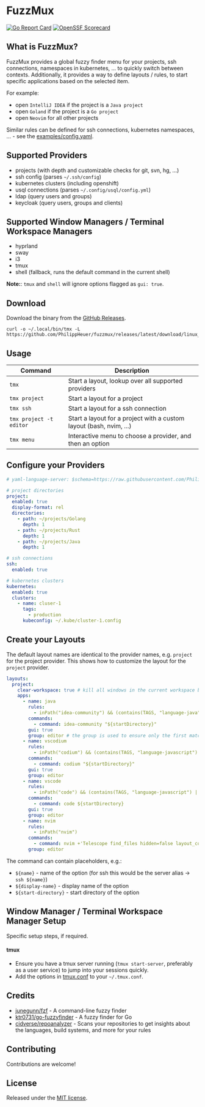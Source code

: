 # FuzzMux

[![Go Report Card](https://goreportcard.com/badge/github.com/PhilippHeuer/fuzzmux)](https://goreportcard.com/report/github.com/PhilippHeuer/fuzzmux)
[![OpenSSF Scorecard](https://api.securityscorecards.dev/projects/github.com/PhilippHeuer/fuzzmux/badge)](https://securityscorecards.dev/viewer/?uri=github.com/PhilippHeuer/fuzzmux)

## What is FuzzMux?

FuzzMux provides a global fuzzy finder menu for your projects, ssh connections, namespaces in kubernetes, ... to quickly switch between contexts.
Additionally, it provides a way to define layouts / rules, to start specific applications based on the selected item.

For example:

- open `IntelliJ IDEA` if the project is a `Java project`
- open `Goland` if the project is a `Go project`
- open `Neovim` for all other projects

Similar rules can be defined for ssh connections, kubernetes namespaces, ... - see the [examples/config.yaml](examples/config.yaml).

## Supported Providers

- projects (with depth and customizable checks for git, svn, hg, ...)
- ssh config (parses `~/.ssh/config`)
- kubernetes clusters (including openshift)
- usql connections (parses `~/.config/usql/config.yml`)
- ldap (query users and groups)
- keycloak (query users, groups and clients)

## Supported Window Managers / Terminal Workspace Managers

- hyprland
- sway
- i3
- tmux
- shell (fallback, runs the default command in the current shell)

**Note:**: `tmux` and `shell` will ignore options flagged as `gui: true`.

## Download

Download the binary from the [GitHub Releases](https://github.com/PhilippHeuer/fuzzmux/releases).

```shell
curl -o ~/.local/bin/tmx -L https://github.com/PhilippHeuer/fuzzmux/releases/latest/download/linux_amd64
```

## Usage

| Command                 | Description                                                         |
|-------------------------|---------------------------------------------------------------------|
| `tmx`                   | Start a layout, lookup over all supported providers                 |
| `tmx project`           | Start a layout for a project                                        |
| `tmx ssh`               | Start a layout for a ssh connection                                 |
| `tmx project -t editor` | Start a layout for a project with a custom layout (bash, nvim, ...) |
| `tmx menu`              | Interactive menu to choose a provider, and then an option           |

## Configure your Providers

```yaml
# yaml-language-server: $schema=https://raw.githubusercontent.com/PhilippHeuer/fuzzmux/main/configschema/v1.json

# project directories
project:
  enabled: true
  display-format: rel
  directories:
    - path: ~/projects/Golang
      depth: 1
    - path: ~/projects/Rust
      depth: 1
    - path: ~/projects/Java
      depth: 1

# ssh connections
ssh:
  enabled: true

# kubernetes clusters
kubernetes:
  enabled: true
  clusters:
    - name: cluser-1
      tags:
        - production
      kubeconfig: ~/.kube/cluster-1.config
```

## Create your Layouts

The default layout names are identical to the provider names, e.g. `project` for the project provider. This shows how to customize the layout for the `project` provider.

```yaml
layouts:
  project:
    clear-workspace: true # kill all windows in the current workspace before starting
    apps:
      - name: java
        rules:
          - inPath("idea-community") && (contains(TAGS, "language-java") || contains(TAGS, "language-kotlin"))
        commands:
          - command: idea-community "${startDirectory}"
        gui: true
        group: editor # the group is used to ensure only the first matching editor is opened
      - name: vscodium
        rules:
          - inPath("codium") && (contains(TAGS, "language-javascript") || contains(TAGS, "language-typescript"))
        commands:
          - command: codium "${startDirectory}"
        gui: true
        group: editor
      - name: vscode
        rules:
          - inPath("code") && (contains(TAGS, "language-javascript") || contains(TAGS, "language-typescript"))
        commands:
          - command: code ${startDirectory}
        gui: true
        group: editor
      - name: nvim
        rules:
          - inPath("nvim")
        commands:
          - command: nvim +'Telescope find_files hidden=false layout_config={height=0.9}'
        group: editor
```

The command can contain placeholders, e.g.:

- `${name}` - name of the option (for ssh this would be the server alias -> `ssh ${name}`)
- `${display-name}` - display name of the option
- `${start-directory}` - start directory of the option

## Window Manager / Terminal Workspace Manager Setup

Specific setup steps, if required.

#### tmux

- Ensure you have a tmux server running (`tmux start-server`, preferably as a user service) to jump into your sessions quickly.
- Add the options in [tmux.conf](examples/tmux.conf) to your `~/.tmux.conf`.

## Credits

- [junegunn/fzf](https://github.com/junegunn/fzf) - A command-line fuzzy finder
- [ktr0731/go-fuzzyfinder](https://github.com/ktr0731/go-fuzzyfinder) - A fuzzy finder for Go
- [cidverse/repoanalyzer](https://github.com/cidverse/repoanalyzer) - Scans your repositories to get insights about the languages, build systems, and more for your rules

## Contributing

Contributions are welcome!

## License

Released under the [MIT license](./LICENSE).
